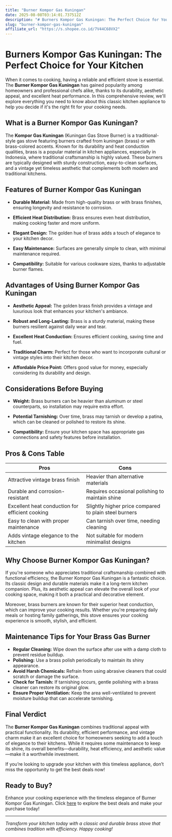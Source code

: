 ```yaml
---
title: "Burner Kompor Gas Kuningan"
date: 2025-08-08T03:14:01.737512Z
description: "# Burners Kompor Gas Kuningan: The Perfect Choice for Your Kitchen..."
slug: "burner-kompor-gas-kuningan"
affiliate_url: "https://s.shopee.co.id/7V44C68VX2"
---
```

# Burners Kompor Gas Kuningan: The Perfect Choice for Your Kitchen

When it comes to cooking, having a reliable and efficient stove is essential. The **Burner Kompor Gas Kuningan** has gained popularity among homeowners and professional chefs alike, thanks to its durability, aesthetic appeal, and excellent heat performance. In this comprehensive review, we'll explore everything you need to know about this classic kitchen appliance to help you decide if it's the right fit for your cooking needs.

## What is a Burner Kompor Gas Kuningan?

The **Kompor Gas Kuningan** (Kuningan Gas Stove Burner) is a traditional-style gas stove featuring burners crafted from kuningan (brass) or with brass-colored accents. Known for its durability and heat conduction qualities, brass is a popular material in kitchen appliances, especially in Indonesia, where traditional craftsmanship is highly valued. These burners are typically designed with sturdy construction, easy-to-clean surfaces, and a vintage yet timeless aesthetic that complements both modern and traditional kitchens.

## Features of Burner Kompor Gas Kuningan

- **Durable Material:** Made from high-quality brass or with brass finishes, ensuring longevity and resistance to corrosion.
  
- **Efficient Heat Distribution:** Brass ensures even heat distribution, making cooking faster and more uniform.
  
- **Elegant Design:** The golden hue of brass adds a touch of elegance to your kitchen decor.
  
- **Easy Maintenance:** Surfaces are generally simple to clean, with minimal maintenance required.
  
- **Compatibility:** Suitable for various cookware sizes, thanks to adjustable burner flames.

## Advantages of Using Burner Kompor Gas Kuningan

- **Aesthetic Appeal:** The golden brass finish provides a vintage and luxurious look that enhances your kitchen's ambiance.
  
- **Robust and Long-Lasting:** Brass is a sturdy material, making these burners resilient against daily wear and tear.
  
- **Excellent Heat Conduction:** Ensures efficient cooking, saving time and fuel.
  
- **Traditional Charm:** Perfect for those who want to incorporate cultural or vintage styles into their kitchen decor.
  
- **Affordable Price Point:** Offers good value for money, especially considering its durability and design.

## Considerations Before Buying

- **Weight:** Brass burners can be heavier than aluminum or steel counterparts, so installation may require extra effort.
  
- **Potential Tarnishing:** Over time, brass may tarnish or develop a patina, which can be cleaned or polished to restore its shine.
  
- **Compatibility:** Ensure your kitchen space has appropriate gas connections and safety features before installation.

## Pros & Cons Table

| Pros                                        | Cons                                           |
|----------------------------------------------|------------------------------------------------|
| Attractive vintage brass finish             | Heavier than alternative materials            |
| Durable and corrosion-resistant             | Requires occasional polishing to maintain shine |
| Excellent heat conduction for efficient cooking | Slightly higher price compared to plain steel burners |
| Easy to clean with proper maintenance       | Can tarnish over time, needing cleaning       |
| Adds vintage elegance to the kitchen        | Not suitable for modern minimalist designs   |

## Why Choose Burner Kompor Gas Kuningan?

If you're someone who appreciates traditional craftsmanship combined with functional efficiency, the Burner Kompor Gas Kuningan is a fantastic choice. Its classic design and durable materials make it a long-term kitchen companion. Plus, its aesthetic appeal can elevate the overall look of your cooking space, making it both a practical and decorative element.

Moreover, brass burners are known for their superior heat conduction, which can improve your cooking results. Whether you're preparing daily meals or hosting family gatherings, this stove ensures your cooking experience is smooth, stylish, and efficient.

## Maintenance Tips for Your Brass Gas Burner

- **Regular Cleaning:** Wipe down the surface after use with a damp cloth to prevent residue buildup.
- **Polishing:** Use a brass polish periodically to maintain its shiny appearance.
- **Avoid Harsh Chemicals:** Refrain from using abrasive cleaners that could scratch or damage the surface.
- **Check for Tarnish:** If tarnishing occurs, gentle polishing with a brass cleaner can restore its original glow.
- **Ensure Proper Ventilation:** Keep the area well-ventilated to prevent moisture buildup that can accelerate tarnishing.

## Final Verdict

The **Burner Kompor Gas Kuningan** combines traditional appeal with practical functionality. Its durability, efficient performance, and vintage charm make it an excellent choice for homeowners seeking to add a touch of elegance to their kitchens. While it requires some maintenance to keep its shine, its overall benefits—durability, heat efficiency, and aesthetic value—make it a worthwhile investment.

If you’re looking to upgrade your kitchen with this timeless appliance, don’t miss the opportunity to get the best deals now!

## Ready to Buy? 

Enhance your cooking experience with the timeless elegance of Burner Kompor Gas Kuningan. Click [here](https://s.shopee.co.id/7V44C68VX2) to explore the best deals and make your purchase today!

---

*Transform your kitchen today with a classic and durable brass stove that combines tradition with efficiency. Happy cooking!*